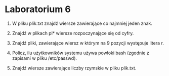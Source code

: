 
# Laboratorium 6

1. W pliku plik.txt znajdź wiersze zawierające co najmniej jeden znak.

1. Znajdź w plikach pl* wiersze rozpoczynające się od cyfry.

1. Znajdź pliki, zawierające wiersz w którym na 9 pozycji występuje litera r.

1. Policz, ilu użytkowników systemu używa powłoki bash (zgodnie z zapisami w pliku /etc/passwd).

1. Znajdź wiersze zawierające liczby rzymskie w pliku plik.txt.
